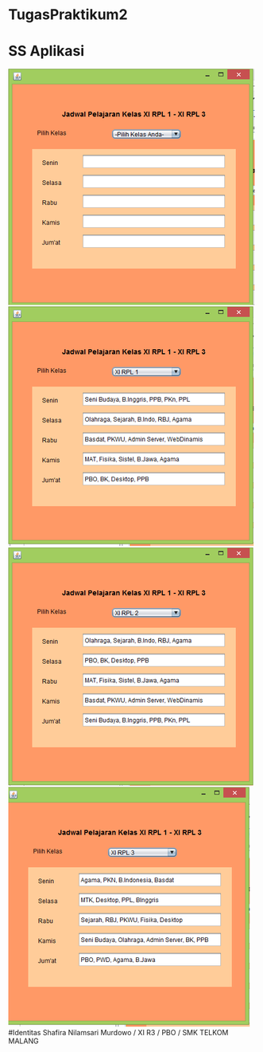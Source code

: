 # TugasPraktikum2
# SS Aplikasi
![Images](https://github.com/ShafiraNilam/TugasPraktikum2/blob/master/11.PNG)
![Images](https://github.com/ShafiraNilam/TugasPraktikum2/blob/master/22.PNG)
![Images](https://github.com/ShafiraNilam/TugasPraktikum2/blob/master/33.PNG)
![Images](https://github.com/ShafiraNilam/TugasPraktikum2/blob/master/44.PNG)
#Identitas
Shafira Nilamsari Murdowo / XI R3 / PBO / SMK TELKOM MALANG
